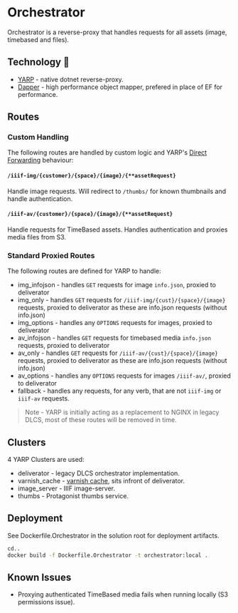 ﻿# Orchestrator

Orchestrator is a reverse-proxy that handles requests for all assets (image, timebased and files).

## Technology :robot:

* [YARP](https://microsoft.github.io/reverse-proxy/) - native dotnet reverse-proxy.
* [Dapper](https://github.com/DapperLib/Dapper) - high performance object mapper, prefered in place of EF for performance.

## Routes

### Custom Handling

The following routes are handled by custom logic and YARP's [Direct Forwarding](https://microsoft.github.io/reverse-proxy/articles/direct-forwarding.html) behaviour:

#### `/iiif-img/{customer}/{space}/{image}/{**assetRequest}`

Handle image requests. Will redirect to `/thumbs/` for known thumbnails and handle authentication.

#### `/iiif-av/{customer}/{space}/{image}/{**assetRequest}`

Handle requests for TimeBased assets. Handles authentication and proxies media files from S3.

### Standard Proxied Routes

The following routes are defined for YARP to handle:

* img_infojson - handles `GET` requests for image `info.json`, proxied to deliverator
* img_only - handles `GET` requests for `/iiif-img/{cust}/{space}/{image}` requests, proxied to deliverator as these are info.json requests (without info.json)
* img_options - handles any `OPTIONS` requests for images, proxied to deliverator
* av_infojson - handles `GET` requests for timebased media `info.json` requests, proxied to deliverator
* av_only - handles `GET` requests for `/iiif-av/{cust}/{space}/{image}` requests, proxied to deliverator as these are info.json requests (without info.json)
* av_options - handles any `OPTIONS` requests for images `/iiif-av/`, proxied to deliverator
* fallback - handles any requests, for any verb, that are not `iiif-img` or `iiif-av` requests.

> Note - YARP is initially acting as a replacement to NGINX in legacy DLCS, most of these routes will be removed in time.

## Clusters

4 YARP Clusters are used:

* deliverator - legacy DLCS orchestrator implementation.
* varnish_cache - [varnish cache](https://varnish-cache.org/), sits infront of deliverator.
* image_server - IIIF image-server.
* thumbs - Protagonist thumbs service.

## Deployment

See Dockerfile.Orchestrator in the solution root for deployment artifacts.

```bash
cd..
docker build -f Dockerfile.Orchestrator -t orchestrator:local .
```

## Known Issues

* Proxying authenticated TimeBased media fails when running locally (S3 permissions issue).